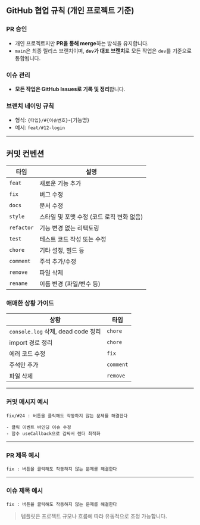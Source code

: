 ## GitHub 협업 규칙 (개인 프로젝트 기준)

### PR 승인

* 개인 프로젝트지만 **PR을 통해 merge**하는 방식을 유지합니다.
* `main`은 최종 릴리스 브랜치이며, **`dev`가 대표 브랜치**로 모든 작업은 `dev`를 기준으로 통합됩니다.

### 이슈 관리

* **모든 작업은 GitHub Issues로 기록 및 정리**합니다.

### 브랜치 네이밍 규칙

* 형식: `{타입}/#{이슈번호}`-{기능명}
* 예시: `feat/#12-login`

---

## 커밋 컨벤션

| 타입         | 설명                        |
| ---------- | ------------------------- |
| `feat`     | 새로운 기능 추가                 |
| `fix`      | 버그 수정                     |
| `docs`     | 문서 수정                     |
| `style`    | 스타일 및 포맷 수정 (코드 로직 변화 없음) |
| `refactor` | 기능 변경 없는 리팩토링             |
| `test`     | 테스트 코드 작성 또는 수정           |
| `chore`    | 기타 설정, 빌드 등               |
| `comment`  | 주석 추가/수정                  |
| `remove`   | 파일 삭제                     |
| `rename`   | 이름 변경 (파일/변수 등)           |

### 애매한 상황 가이드

| 상황                             | 타입        |
| ------------------------------ | --------- |
| `console.log` 삭제, dead code 정리 | `chore`   |
| import 경로 정리                   | `chore`   |
| 에러 코드 수정                       | `fix`     |
| 주석만 추가                         | `comment` |
| 파일 삭제                          | `remove`  |

---

### 커밋 메시지 예시

```
fix/#24 : 버튼을 클릭해도 작동하지 않는 문제를 해결한다

- 클릭 이벤트 바인딩 이슈 수정
- 함수 useCallback으로 감싸서 렌더 최적화
```

---

### PR 제목 예시

```
fix : 버튼을 클릭해도 작동하지 않는 문제를 해결한다
```

---

### 이슈 제목 예시

```
fix : 버튼을 클릭해도 작동하지 않는 문제를 해결한다
```

> 템플릿은 프로젝트 규모나 흐름에 따라 유동적으로 조정 가능합니다.
